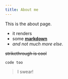 ```yaml
---
title: About me
---
```

This is the about page.

- it renders
- some [**markdown**](http://daringfireball.net/projects/markdown/syntax)
- _and not much more else_.

~~strikethrough is cool~~

`code too`

> I swear!